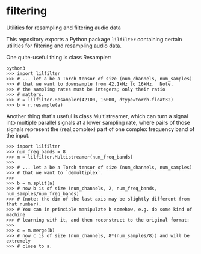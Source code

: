 # filtering

Utilities for resampling and filtering audio data

This repository exports a Python package `lilfilter` containing certain
utilities for filtering and resampling audio data.


One quite-useful thing is class Resampler:
```
python3
>>> import lilfilter
>>> # ... let a be a Torch tensor of size (num_channels, num_samples)
>>> # that we want to downsample from 42.1kHz to 16kHz.  Note,
>>> # the sampling rates must be integers; only their ratio
>>> # matters.
>>> r = lilfilter.Resampler(42100, 16000, dtype=torch.float32)
>>> b = r.resample(a)
```

Another thing that's useful is class Multistreamer, which can turn a
signal into multiple parallel signals at a lower sampling rate, where
pairs of those signals represent the (real,complex) part of one
complex frequency band of the input.
```
>>> import lilfilter
>>> num_freq_bands = 8
>>> m = lilfilter.Multistreamer(num_freq_bands)
>>>
>>> # ... let a be a Torch tensor of size (num_channels, num_samples)
>>> # that we want to `demultiplex`.
>>>
>>> b = m.split(a)
>>> # now b is of size (num_channels, 2, num_freq_bands, num_samples/num_freq_bands)
>>> # (note: the dim of the last axis may be slightly different from that number).
>>> # You can in principle manipulate b somehow, e.g. do some kind of machine
>>> # learning with it, and then reconstruct to the original format:
>>>
>>> c = m.merge(b)
>>> # now c is of size (num_channels, 8*(num_samples/8)) and will be extremely
>>> # close to a.
```


